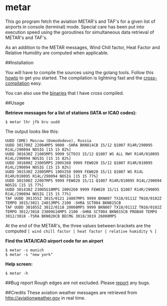# metar

This go program fetch the aviation METAR's and TAF's for a given list of airports in console (terminal) mode. Special care has been put into execution speed using the goroutines for simultaneous data retrieval of METAR's and TAF's.

As an addition to the METAR messages, Wind Chill factor, Heat Factor and Relative Humidity are computed when applicable.

##Installation

You will have to compile the sources using the golang tools. Follow this [howto](https://golang.org/doc/code.html) to get you started. The compilation is lightning fast and the [cross-compilation](http://dave.cheney.net/2015/08/22/cross-compilation-with-go-1-5) easy.

You can also use the [binaries](https://github.com/esperlu/metar/tree/master/binaries) that I have cross compiled.

##Usage

**Retrieve messages for a list of stations (IATA or ICAO codes):**

```$ metar lhr jfk bru uudd```

The output looks like this:

```
UUDD (DME) Moscow (Domododevo), Russia
UUDD 301700Z 22004MPS 9000 -SHRA BKN014CB 15/12 Q1007 R14R/290095 R14L/290094 NOSIG [15 15 82%]
UUDD 301630Z 21005MPS 9999 SCT033 15/12 Q1007 WS ALL RWY R14R/010095 R14L/290094 NOSIG [15 15 82%]
UUDD 301600Z 23005MPS 200V260 9999 FEW020 15/12 Q1007 R14R/010095 R14L/290094 NOSIG [15 15 82%]
UUDD 301530Z 22005MPS 190V250 9999 FEW020 15/11 Q1007 WS R14L R14R/010095 R14L/290094 NOSIG [15 15 77%]
UUDD 301500Z 22007MPS 9999 FEW020 15/11 Q1007 R14R/010095 R14L/290094 NOSIG [15 15 77%]
UUDD 301430Z 23005G10MPS 200V260 9999 FEW020 15/11 Q1007 R14R/290095 R14L/290094 NOSIG [15 15 77%]
TAF UUDD 301355Z 3015/0121 24007MPS 9999 BKN007 TX18/0111Z TN10/0102Z TEMPO 3015/3021 24013MPS 2100 -SHRA SCT004 BKN015CB
TAF UUDD 301055Z 3012/0118 20008MPS 9999 BKN007 TX18/0111Z TN10/0102Z TEMPO 3012/3018 23009G16MPS 2100 -SHRA SCT004 BKN015CB PROB40 TEMPO 3012/3018 -TSRA BKN020CB BECMG 3018/3019 26008MPS
```

At the end of the METAR's, the three values between brackets are the computed  ```[ wind chill factor | heat factor | relative humidity % ]```

**Find the IATA/ICAO airport code for an airport**

```
$ metar -s munich
$ metar -s "new york"
```

**Help screen:**

```$ metar -h```

##Bug report
Rough edges are not excluded. Please [report](https://github.com/esperlu/metar/issues) any bugs.

##Credits
These aviation weather messages are retrieved from http://aviationweather.gov in real time.

